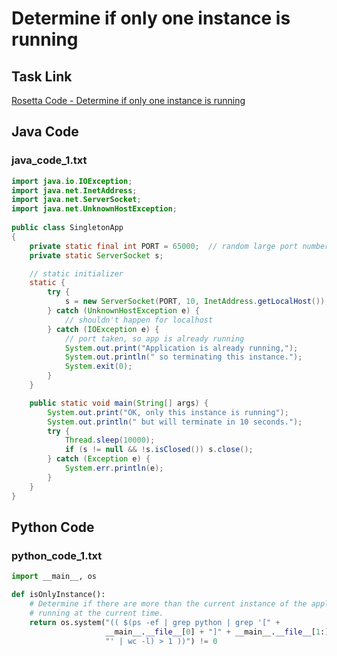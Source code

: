 # Determine if only one instance is running

## Task Link
[Rosetta Code - Determine if only one instance is running](https://rosettacode.org/wiki/Determine_if_only_one_instance_is_running)

## Java Code
### java_code_1.txt
```java
import java.io.IOException;
import java.net.InetAddress;
import java.net.ServerSocket;
import java.net.UnknownHostException;
 
public class SingletonApp
{
    private static final int PORT = 65000;  // random large port number
    private static ServerSocket s;

    // static initializer
    static {
        try {
            s = new ServerSocket(PORT, 10, InetAddress.getLocalHost());
        } catch (UnknownHostException e) {
            // shouldn't happen for localhost
        } catch (IOException e) {
            // port taken, so app is already running
            System.out.print("Application is already running,");
            System.out.println(" so terminating this instance.");
            System.exit(0);
        }
    }

    public static void main(String[] args) {
        System.out.print("OK, only this instance is running");
        System.out.println(" but will terminate in 10 seconds.");
        try {
            Thread.sleep(10000);
            if (s != null && !s.isClosed()) s.close();
        } catch (Exception e) {
            System.err.println(e);
        }
    }
}

```

## Python Code
### python_code_1.txt
```python
import __main__, os

def isOnlyInstance():
    # Determine if there are more than the current instance of the application
    # running at the current time.
    return os.system("(( $(ps -ef | grep python | grep '[" +
                     __main__.__file__[0] + "]" + __main__.__file__[1:] +
                     "' | wc -l) > 1 ))") != 0

```

